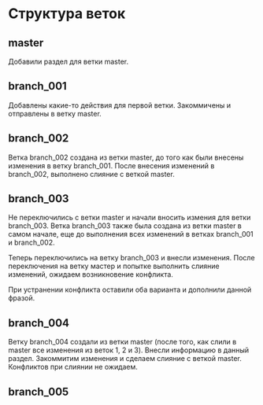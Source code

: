 # Структура веток

## master

Добавили раздел для ветки master.

## branch_001

Добавлены какие-то действия для первой ветки. Закоммичены и отправлены в ветку master. 

## branch_002

Ветка branch_002 создана из ветки master, до того как были внесены изменения в ветку branch_001. После внесения изменений в branch_002, выполнено слияние с веткой master. 

## branch_003

Не переключились с ветки master и начали вносить измения для ветки branch_003. Ветка branch_003 также была создана из ветки master в самом начале, еще до выполнения всех изменений в ветках branch_001 и branch_002. 

Теперь переключились на ветку branch_003 и внесли изменения. После переключения на ветку мастер и попытке выполнить слияние изменений, ожидаем возникновение конфликта. 

При устранении конфликта оставили оба варианта и дополнили данной фразой.

## branch_004

Ветку branch_004 создали из ветки master (после того, как слили в master все изменения из веток 1, 2 и 3). Внесли информацию в данный раздел. Закоммитим изменения и сделаем слияние с веткой master. Конфликтов при слиянии не ожидаем. 

## branch_005


